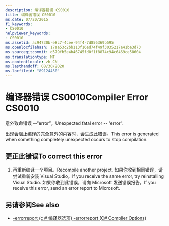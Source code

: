 ```yaml
---
description: 编译器错误 CS0010
title: 编译器错误 CS0010
ms.date: 07/20/2015
f1_keywords:
- CS0010
helpviewer_keywords:
- CS0010
ms.assetid: ac94730b-e8c7-4cee-94f4-7d856369b595
ms.openlocfilehash: 17aa53c2bb113f16ed74f49f3035217a41ba3d73
ms.sourcegitcommit: d579fb5e4b46745fd0f1f8874c94c6469ce58604
ms.translationtype: MT
ms.contentlocale: zh-CN
ms.lasthandoff: 08/30/2020
ms.locfileid: "89124430"
---
```

# <a name="compiler-error-cs0010"></a><span data-ttu-id="7d3fd-103">编译器错误 CS0010</span><span class="sxs-lookup"><span data-stu-id="7d3fd-103">Compiler Error CS0010</span></span>
<span data-ttu-id="7d3fd-104">意外致命错误 --“error”。</span><span class="sxs-lookup"><span data-stu-id="7d3fd-104">Unexpected fatal error -- 'error'.</span></span>  
  
 <span data-ttu-id="7d3fd-105">出现会阻止编译的完全意外的内容时，会生成此错误。</span><span class="sxs-lookup"><span data-stu-id="7d3fd-105">This error is generated when something completely unexpected occurs to stop compilation.</span></span>  
  
## <a name="to-correct-this-error"></a><span data-ttu-id="7d3fd-106">更正此错误</span><span class="sxs-lookup"><span data-stu-id="7d3fd-106">To correct this error</span></span>  
  
1. <span data-ttu-id="7d3fd-107">再重新编译一个项目。</span><span class="sxs-lookup"><span data-stu-id="7d3fd-107">Recompile another project.</span></span> <span data-ttu-id="7d3fd-108">如果你收到相同错误，请尝试重新安装 Visual Studio。</span><span class="sxs-lookup"><span data-stu-id="7d3fd-108">If you receive the same error, try reinstalling Visual Studio.</span></span> <span data-ttu-id="7d3fd-109">如果你收到此错误，请向 Microsoft 发送错误报告。</span><span class="sxs-lookup"><span data-stu-id="7d3fd-109">If you receive this error, send an error report to Microsoft.</span></span>  
  
## <a name="see-also"></a><span data-ttu-id="7d3fd-110">另请参阅</span><span class="sxs-lookup"><span data-stu-id="7d3fd-110">See also</span></span>

- [<span data-ttu-id="7d3fd-111">-errorreport (c # 编译器选项) </span><span class="sxs-lookup"><span data-stu-id="7d3fd-111">-errorreport (C# Compiler Options)</span></span>](../language-reference/compiler-options/errorreport-compiler-option.md)

